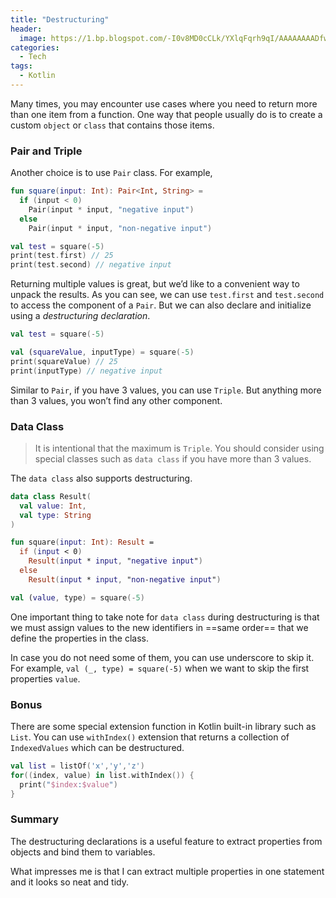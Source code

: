 ```yaml
---
title: "Destructuring"
header:
  image: https://1.bp.blogspot.com/-I0v8MD0cCLk/YXlqFqrh9qI/AAAAAAAADfw/-LvecSKeXSA-GN9VynzcN4td6CEs9aD7gCLcBGAsYHQ/s600/unicorn%2Bdestructuring.jpeg
categories:
  - Tech
tags:
  - Kotlin
---
```


Many times, you may encounter use cases where you need to return more than one item from a function. One way that people usually do is to create a custom `object` or `class` that contains those items.

### Pair and Triple

Another choice is to use `Pair` class. For example,

```kotlin
fun square(input: Int): Pair<Int, String> =
  if (input < 0)
    Pair(input * input, "negative input")
  else
    Pair(input * input, "non-negative input")

val test = square(-5)
print(test.first) // 25
print(test.second) // negative input
```

Returning multiple values is great, but we’d like to a convenient way to unpack the results. As you can see, we can use `test.first` and `test.second` to access the component of a `Pair`. But we can also declare and initialize using a _destructuring declaration_.

```kotlin
val test = square(-5)

val (squareValue, inputType) = square(-5)
print(squareValue) // 25
print(inputType) // negative input
```

Similar to `Pair`, if you have 3 values, you can use `Triple`. But anything more than 3 values, you won’t find any other component.

### Data Class

> It is intentional that the maximum is `Triple`. You should consider using special classes such as `data class` if you have more than 3 values.

The `data class` also supports destructuring.

```kotlin
data class Result(
  val value: Int,
  val type: String
)

fun square(input: Int): Result =
  if (input < 0)
    Result(input * input, "negative input")
  else
    Result(input * input, "non-negative input")

val (value, type) = square(-5)
```

One important thing to take note for `data class` during destructuring is that we must assign values to the new identifiers in ==same order== that we define the properties in the class.

In case you do not need some of them, you can use underscore to skip it. For example,
`val (_, type) = square(-5)`
when we want to skip the first properties `value`.

### Bonus

There are some special extension function in Kotlin built-in library such as `List`. You can use `withIndex()` extension that returns a collection of `IndexedValues` which can be destructured.

```kotlin
val list = listOf('x','y','z')
for((index, value) in list.withIndex()) {
  print("$index:$value")
}
```

### Summary

The destructuring declarations is a useful feature to extract properties from objects and bind them to variables.

What impresses me is that I can extract multiple properties in one statement and it looks so neat and tidy.
